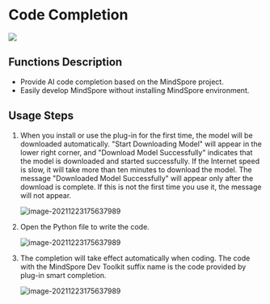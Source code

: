 # Code Completion

<a href="https://gitee.com/mindspore/docs/blob/master/docs/devtoolkit/docs/source_en/VSCode_smart_completion.md" target="_blank"><img src="https://mindspore-website.obs.cn-north-4.myhuaweicloud.com/website-images/master/resource/_static/logo_source_en.png"></a>

## Functions Description

* Provide AI code completion based on the MindSpore project.
* Easily develop MindSpore without installing MindSpore environment.

## Usage Steps

1. When you install or use the plug-in for the first time, the model will be downloaded automatically. "Start Downloading Model" will appear in the lower right corner, and "Download Model Successfully" indicates that the model is downloaded and started successfully. If the Internet speed is slow, it will take more than ten minutes to download the model. The message "Downloaded Model Successfully" will appear only after the download is complete. If this is not the first time you use it, the message will not appear.

   ![image-20211223175637989](https://mindspore-website.obs.cn-north-4.myhuaweicloud.com/website-images/master/docs/devtoolkit/docs/source_zh_cn/images/clip_image115.jpg)

2. Open the Python file to write the code.

   ![image-20211223175637989](https://mindspore-website.obs.cn-north-4.myhuaweicloud.com/website-images/master/docs/devtoolkit/docs/source_zh_cn/images/clip_image097.jpg)

3. The completion will take effect automatically when coding. The code with the MindSpore Dev Toolkit suffix name is the code provided by plug-in smart completion.

   ![image-20211223175637989](https://mindspore-website.obs.cn-north-4.myhuaweicloud.com/website-images/master/docs/devtoolkit/docs/source_zh_cn/images/clip_image111.jpg)
